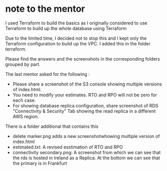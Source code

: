 # note to the mentor

I used Terraform to build the basics as I originally considered to use Terraform to build up the whole database using Terraform

Due to the limited time, I decided not to stop this and I kept only the Terraform configuration to build up the VPC. I added this in the folder terraform.

Please find the answers and the screenshots in the corresponding folders grouped by part.

The last mentor asked for the following :
* Please share a screenshot of the S3 console showing multiple versions of index.html.
* You need to modify your estimates. RTO and RPO will not be zero for each case.
* For showing database replica configuration, share screenshot of RDS "Connectivity & Security" Tab showing the read replica in a different AWS region.

There is a folder additional that contains this
* delete marker.png adds a new screenshotwhowing multiple version of index.html
* estimated.txt: A revised esstimation of RTO and RPO
* connectivity secondary.png: A screenshot from which we can see that the rds is hosted in Ireland as a Replica. At the bottom we can see that the primary is in Frankfurt 
